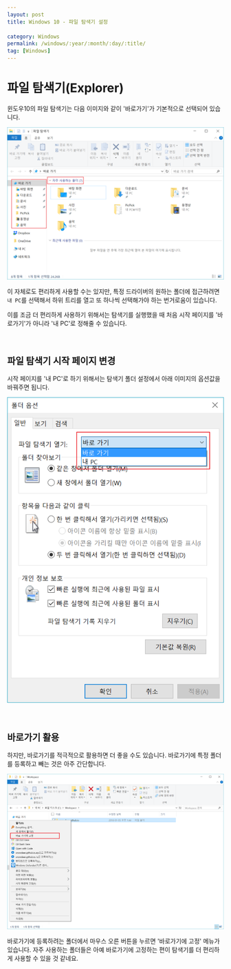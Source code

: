 ```yaml
---
layout: post
title: Windows 10 - 파일 탐색기 설정

category: Windows
permalink: /windows/:year/:month/:day/:title/
tag: [Windows]
---
```

# 파일 탐색기(Explorer)

윈도우10의 파일 탐색기는 다음 이미지와 같이 '바로가기'가 기본적으로 선택되어 있습니다.

![image](/assets/2018-01-05-windows-explorer-setting/image_20180105-145854.png)

이 자체로도 편리하게 사용할 수는 있지만, 특정 드라이버의 원하는 폴더에 접근하려면 `내 PC`를 선택해서 하위 트리를 열고 또 하나씩 선택해가야 하는 번거로움이 있습니다. 

이를 조금 더 편리하게 사용하기 위해서는 탐색기를 실행했을 때 처음 시작 페이지를 '바로가기'가 아니라 '내 PC'로 정해줄 수 있습니다.

<br>

## 파일 탐색기 시작 페이지 변경

시작 페이지를 '내 PC'로 하기 위해서는 탐색기 폴더 설정에서 아래 이미지의 옵션값을 바꿔주면 됩니다.

![image](/assets/2018-01-05-windows-explorer-setting/image_20180105-150009.png)

<br>

## 바로가기 활용

하지만, 바로가기를 적극적으로 활용하면 더 좋을 수도 있습니다. 바로가기에 특정 폴더를 등록하고 빼는 것은 아주 간단합니다.

![image](/assets/2018-01-05-windows-explorer-setting/image_20180105-150404.png)

바로가기에 등록하려는 폴더에서 마우스 오른 버튼을 누르면 '바로가기에 고정' 메뉴가 있습니다. 자주 사용하는 폴더들은 아예 바로가기에 고정하는 편이 탐색기를 더 편리하게 사용할 수 있을 것 같네요.